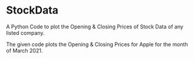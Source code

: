 # StockData
A Python Code to plot the Opening &amp; Closing Prices of Stock Data of any listed company.

The given code plots the Opening & Closing Prices for Apple for the month of March 2021.
